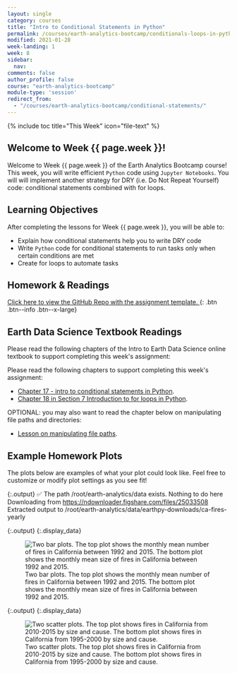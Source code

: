 ```yaml
---
layout: single
category: courses
title: "Intro to Conditional Statements in Python"
permalink: /courses/earth-analytics-bootcamp/conditionals-loops-in-python/
modified: 2021-01-28
week-landing: 1
week: 8
sidebar:
  nav:
comments: false
author_profile: false
course: "earth-analytics-bootcamp"
module-type: 'session'
redirect_from:
  - "/courses/earth-analytics-bootcamp/conditional-statements/"
---
```

{% include toc title="This Week" icon="file-text" %}

<div class="notice--info" markdown="1">

## <i class="fa fa-ship" aria-hidden="true"></i> Welcome to Week {{ page.week }}!

Welcome to Week {{ page.week }} of the Earth Analytics Bootcamp course! This week, you 
will write efficient `Python` code using `Jupyter Notebooks`. You will will implement 
another strategy for DRY (i.e. Do Not Repeat Yourself) code: conditional statements 
combined with for loops. 


## <i class="fa fa-graduation-cap" aria-hidden="true"></i> Learning Objectives

After completing the lessons for Week {{ page.week }}, you will be able to:

* Explain how conditional statements help you to write DRY code
* Write `Python` code for conditional statements to run tasks only when certain conditions are met
* Create for loops to automate tasks

## <i class="fa fa-pencil-square-o" aria-hidden="true"></i> Homework & Readings

<a href="https://github.com/earthlab-education/bootcamp-2020-08-loops-template" target="_blank"> <i class="fa fa-link" aria-hidden="true"></i> Click here to view the GitHub Repo with the assignment template. </a>{: .btn .btn--info .btn--x-large}


## <i class="fa fa-book"></i> Earth Data Science Textbook Readings

Please read the following chapters of the Intro to Earth Data Science online textbook to support completing this week's assignment:

Please read the following chapters to support completing this week's assignment:
* <a href="https://www.earthdatascience.org/courses/intro-to-earth-data-science/write-efficient-python-code/conditional-statements/">Chapter 17 - intro to conditional statements in Python</a>.
* <a href="https://www.earthdatascience.org/courses/intro-to-earth-data-science/write-efficient-python-code/loops/">Chapter 18 in Section 7 Introduction to for loops in Python</a>.

OPTIONAL: you may also want to read the chapter below on manipulating file paths and directories:

* <a href="https://www.earthdatascience.org/courses/intro-to-earth-data-science/python-code-fundamentals/work-with-files-directories-paths-in-python/os-glob-manipulate-file-paths/">Lesson on manipulating file paths</a>.

</div>

## Example Homework Plots

The plots below are examples of what your plot could look like. Feel free to
customize or modify plot settings as you see fit! 





{:.output}
    ✅ The path /root/earth-analytics/data exists. Nothing to do here
    Downloading from https://ndownloader.figshare.com/files/25033508
    Extracted output to /root/earth-analytics/data/earthpy-downloads/ca-fires-yearly








{:.output}
{:.display_data}

<figure>

<img src = "{{ site.url }}/images/courses/ea-bootcamp/08-conditionals-loops/2019-08-11-conditional-loops-landing-page/2019-08-11-conditional-loops-landing-page_9_0.png" alt = "Two bar plots. The top plot shows the monthly mean number of fires in California between 1992 and 2015. The bottom plot shows the monthly mean size of fires in California between 1992 and 2015.">
<figcaption>Two bar plots. The top plot shows the monthly mean number of fires in California between 1992 and 2015. The bottom plot shows the monthly mean size of fires in California between 1992 and 2015.</figcaption>

</figure>







{:.output}
{:.display_data}

<figure>

<img src = "{{ site.url }}/images/courses/ea-bootcamp/08-conditionals-loops/2019-08-11-conditional-loops-landing-page/2019-08-11-conditional-loops-landing-page_12_0.png" alt = "Two scatter plots. The top plot shows fires in California from 2010-2015 by size and cause. The bottom plot shows fires in California from 1995-2000 by size and cause. ">
<figcaption>Two scatter plots. The top plot shows fires in California from 2010-2015 by size and cause. The bottom plot shows fires in California from 1995-2000 by size and cause. </figcaption>

</figure>




